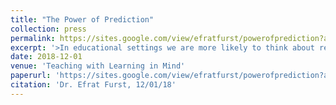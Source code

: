 ```yaml
---
title: "The Power of Prediction"
collection: press
permalink: https://sites.google.com/view/efratfurst/powerofprediction?authuser=0
excerpt: '>In educational settings we are more likely to think about retrieving relevant prior knowledge prior to acquiring new information. [...] this line of research can advance our understanding of the intricacies of the learning process, and enrich our ability to both evaluate and formulate effective approaches for teaching.'
date: 2018-12-01
venue: 'Teaching with Learning in Mind'
paperurl: 'https://sites.google.com/view/efratfurst/powerofprediction?authuser=0'
citation: 'Dr. Efrat Furst, 12/01/18'
---
```

 
